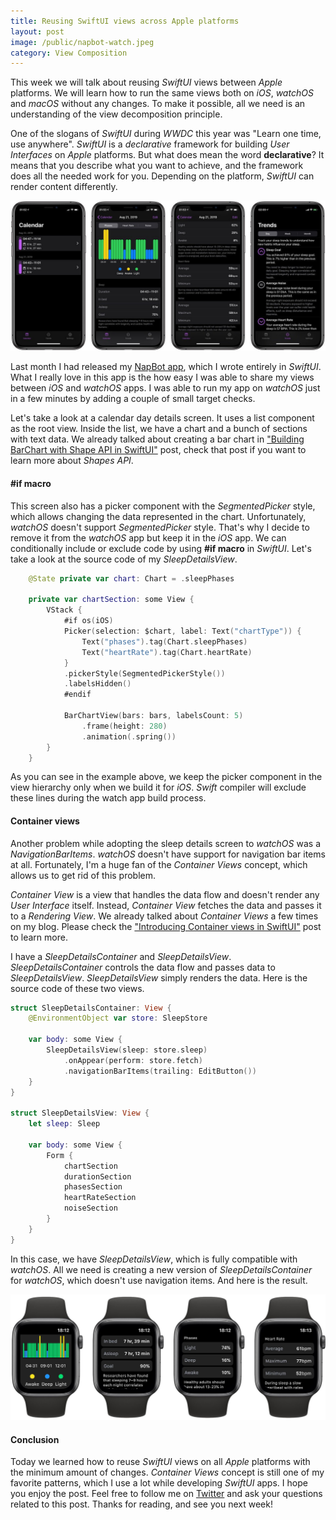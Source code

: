 ```yaml
---
title: Reusing SwiftUI views across Apple platforms
layout: post
image: /public/napbot-watch.jpeg
category: View Composition
---
```


This week we will talk about reusing *SwiftUI* views between *Apple* platforms. We will learn how to run the same views both on *iOS*, *watchOS* and *macOS* without any changes. To make it possible, all we need is an understanding of the view decomposition principle.

One of the slogans of *SwiftUI* during *WWDC* this year was "Learn one time, use anywhere". *SwiftUI* is a *declarative* framework for building *User Interfaces* on *Apple* platforms. But what does mean the word **declarative**? It means that you describe what you want to achieve, and the framework does all the needed work for you. Depending on the platform, *SwiftUI* can render content differently.

![napbot-screenshot](/public/napbot.jpeg)

Last month I had released my [NapBot app](https://napbotapp.com), which I wrote entirely in *SwiftUI*. What I really love in this app is the how easy I was able to share my views between *iOS* and *watchOS* apps. I was able to run my app on *watchOS* just in a few minutes by adding a couple of small target checks. 

Let's take a look at a calendar day details screen. It uses a list component as the root view. Inside the list, we have a chart and a bunch of sections with text data. We already talked about creating a bar chart in ["Building BarChart with Shape API in SwiftUI"](/2019/08/14/building-barchart-with-shape-api-in-swiftui/) post, check that post if you want to learn more about *Shapes API*.

#### #if macro
This screen also has a picker component with the *SegmentedPicker* style, which allows changing the data represented in the chart. Unfortunately, *watchOS* doesn't support *SegmentedPicker* style. That's why I decide to remove it from the *watchOS* app but keep it in the *iOS* app. We can conditionally include or exclude code by using **#if macro** in *SwiftUI*. Let's take a look at the source code of my *SleepDetailsView*.

```swift
    @State private var chart: Chart = .sleepPhases

    private var chartSection: some View {
        VStack {
            #if os(iOS)
            Picker(selection: $chart, label: Text("chartType")) {
                Text("phases").tag(Chart.sleepPhases)
                Text("heartRate").tag(Chart.heartRate)
            }
            .pickerStyle(SegmentedPickerStyle())
            .labelsHidden()
            #endif

            BarChartView(bars: bars, labelsCount: 5)
                .frame(height: 280)
                .animation(.spring())
        }
    }
```

As you can see in the example above, we keep the picker component in the view hierarchy only when we build it for *iOS*. *Swift* compiler will exclude these lines during the watch app build process.

#### Container views
Another problem while adopting the sleep details screen to *watchOS* was a *NavigationBarItems*. *watchOS* doesn't have support for navigation bar items at all. Fortunately, I'm a huge fan of the *Container Views* concept, which allows us to get rid of this problem.

*Container View* is a view that handles the data flow and doesn't render any *User Interface* itself. Instead, *Container View* fetches the data and passes it to a *Rendering View*. We already talked about *Container Views* a few times on my blog. Please check the ["Introducing Container views in SwiftUI"](/2019/07/31/introducing-container-views-in-swiftui/) post to learn more.

I have a *SleepDetailsContainer* and *SleepDetailsView*. *SleepDetailsContainer* controls the data flow and passes data to *SleepDetailsView*. *SleepDetailsView* simply renders the data. Here is the source code of these two views.

```swift
struct SleepDetailsContainer: View {
    @EnvironmentObject var store: SleepStore

    var body: some View {
        SleepDetailsView(sleep: store.sleep)
            .onAppear(perform: store.fetch)
            .navigationBarItems(trailing: EditButton())
    }
}

struct SleepDetailsView: View {
    let sleep: Sleep

    var body: some View {
        Form {
            chartSection
            durationSection
            phasesSection
            heartRateSection
            noiseSection
        }
    }
}
```

In this case, we have *SleepDetailsView*, which is fully compatible with *watchOS*. All we need is creating a new version of *SleepDetailsContainer* for *watchOS*, which doesn't use navigation items. And here is the result.

![napbot-watch-screenshot](/public/napbot-watch.jpeg)

#### Conclusion
Today we learned how to reuse *SwiftUI* views on all *Apple* platforms with the minimum amount of changes. *Container Views* concept is still one of my favorite patterns, which I use a lot while developing *SwiftUI* apps. I hope you enjoy the post. Feel free to follow me on [Twitter](https://twitter.com/mecid) and ask your questions related to this post. Thanks for reading, and see you next week! 